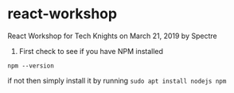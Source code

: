 # react-workshop
React Workshop for Tech Knights on March 21, 2019 by Spectre

1. First check to see if you have NPM installed

`npm --version`

if not then simply install it by running
`sudo apt install nodejs npm`


